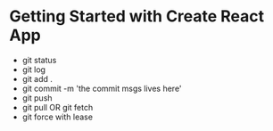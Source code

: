 # Getting Started with Create React App

- git status
- git log
- git add .
- git commit -m 'the commit msgs lives here'
- git push
- git pull OR git fetch
- git force with lease